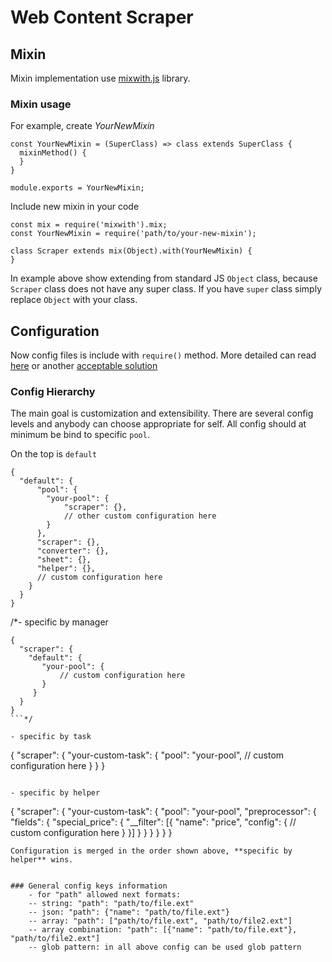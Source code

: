 # Web Content Scraper

## Mixin
Mixin implementation use [mixwith.js](https://github.com/justinfagnani/mixwith.js) library.

### Mixin usage
For example, create *YourNewMixin*
```
const YourNewMixin = (SuperClass) => class extends SuperClass {
  mixinMethod() {
  }
}

module.exports = YourNewMixin;
```
Include new mixin in your code
```
const mix = require('mixwith').mix;
const YourNewMixin = require('path/to/your-new-mixin');

class Scraper extends mix(Object).with(YourNewMixin) {
}
```
In example above show extending from standard JS `Object` class, because `Scraper` class does not have any super class.
If you have `super` class simply replace `Object` with your class. 


## Configuration
Now config files is include with `require()` method.
More detailed can read [here](https://stackoverflow.com/a/26446604/1335142) or another [acceptable solution](https://goenning.net/2016/05/13/how-i-manage-application-configuration-with-nodejs/)

### Config Hierarchy
The main goal is customization and extensibility.
There are several config levels and anybody can choose appropriate for self.
All config should at minimum be bind to specific `pool`.

On the top is `default`
```
{
  "default": {
	  "pool": {
		"your-pool": {
			"scraper": {},
			// other custom configuration here
		}
	  },
	  "scraper": {},
	  "converter": {},
	  "sheet": {},
	  "helper": {},
      // custom configuration here
    }
  }
}
```

/*- specific by manager
```
{
  "scraper": {
    "default": {
       "your-pool": {
           // custom configuration here
       }
     }
  }
}
```*/

- specific by task
```
{
  "scraper": {
    "your-custom-task": {
       "pool": "your-pool",
       // custom configuration here
     }
  }
}
```

- specific by helper
```
{
  "scraper": {
    "your-custom-task": {
       "pool": "your-pool",
       "preprocessor": {
         "fields": {
            "special_price": {
              "__filter": [{
                "name": "price", 
                "config": {
                  // custom configuration here
                }
              }]
            }
         }
       }
     }
  }
}
```
Configuration is merged in the order shown above, **specific by helper** wins. 


### General config keys information
    - for "path" allowed next formats:
    -- string: "path": "path/to/file.ext"
    -- json: "path": {"name": "path/to/file.ext"}
    -- array: "path": ["path/to/file.ext", "path/to/file2.ext"]
    -- array combination: "path": [{"name": "path/to/file.ext"}, "path/to/file2.ext"]
    -- glob pattern: in all above config can be used glob pattern 

